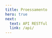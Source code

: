 ```yaml
---
title: Proessamento
hero: true
next:
  text: API RESTful
  link: /api/
---
```


<VPDocHero
  class="VPDocHero"
  name="Proessamento"
  text="Lógica de negócio"
  tagline="e codigo fonte"
  image="/image/fluentui-emoji/brain-3d.png"
/>